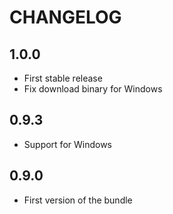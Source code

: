 # CHANGELOG

## 1.0.0

- First stable release
- Fix download binary for Windows

## 0.9.3

- Support for Windows

## 0.9.0

- First version of the bundle
